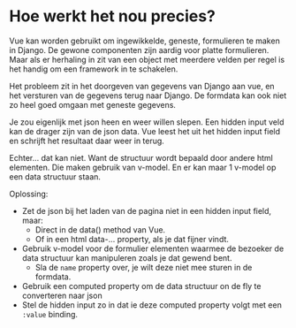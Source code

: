 Hoe werkt het nou precies?
===

Vue kan worden gebruikt om ingewikkelde, geneste, formulieren te maken in Django. De gewone componenten zijn aardig voor platte formulieren. Maar als er herhaling in zit van een object met meerdere velden per regel is het handig om een framework in te schakelen.

Het probleem zit in het doorgeven van gegevens van Django aan vue, en het versturen van de gegevens terug naar Django. De formdata kan ook niet zo heel goed omgaan met geneste gegevens.

Je zou eigenlijk met json heen en weer willen slepen. Een hidden input veld kan de drager zijn van de json data. Vue leest het uit het hidden input field en schrijft het resultaat daar weer in terug.

Echter... dat kan niet. Want de structuur wordt bepaald door andere html elementen. Die maken gebruik van v-model. En er kan maar 1 v-model op een data structuur staan.

Oplossing:

* Zet de json bij het laden van de pagina niet in een hidden input field, maar:
  * Direct in de data() method van Vue.
  * Of in een html data-... property, als je dat fijner vindt.
* Gebruik v-model voor de formulier elementen waarmee de bezoeker de data structuur kan manipuleren zoals je dat gewend bent.
  * Sla de `name` property over, je wilt deze niet mee sturen in de formdata.
* Gebruik een computed property om de data structuur on de fly te converteren naar json
* Stel de hidden input zo in dat ie deze computed property volgt met een `:value` binding.